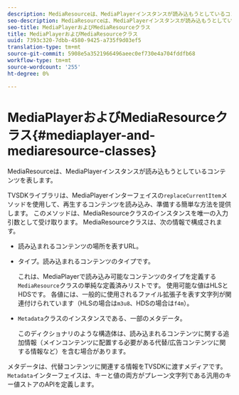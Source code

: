 ```yaml
---
description: MediaResourceは、MediaPlayerインスタンスが読み込もうとしているコンテンツを表します。
seo-description: MediaResourceは、MediaPlayerインスタンスが読み込もうとしているコンテンツを表します。
seo-title: MediaPlayerおよびMediaResourceクラス
title: MediaPlayerおよびMediaResourceクラス
uuid: 7393c320-7dbb-4580-9425-a735f9d03ef5
translation-type: tm+mt
source-git-commit: 5908e5a3521966496aeec0ef730e4a704fddfb68
workflow-type: tm+mt
source-wordcount: '255'
ht-degree: 0%

---
```



# MediaPlayerおよびMediaResourceクラス{#mediaplayer-and-mediaresource-classes}

MediaResourceは、MediaPlayerインスタンスが読み込もうとしているコンテンツを表します。

<!--<a id="section_B09A012C97454AF58CE2269B800D8027"></a>-->

TVSDKライブラリは、MediaPlayerインターフェイスの`replaceCurrentItem`メソッドを使用して、再生するコンテンツを読み込み、準備する簡単な方法を提供します。 このメソッドは、MediaResourceクラスのインスタンスを唯一の入力引数として受け取ります。 MediaResourceクラスは、次の情報で構成されます。

* 読み込まれるコンテンツの場所を表すURL。
* タイプ。読み込まれるコンテンツのタイプです。

   これは、MediaPlayerで読み込み可能なコンテンツのタイプを定義する`MediaResource`クラスの単純な定義済みリストです。 使用可能な値はHLSとHDSです。 各値には、一般的に使用されるファイル拡張子を表す文字列が関連付けられています（HLSの場合は`m3u8`、HDSの場合は`f4m`）。
* `Metadata`クラスのインスタンスである、一部のメタデータ。

   このディクショナリのような構造体は、読み込まれるコンテンツに関する追加情報（メインコンテンツに配置する必要がある代替/広告コンテンツに関する情報など）を含む場合があります。

メタデータは、代替コンテンツに関連する情報をTVSDKに渡すメディアです。 `Metadata`インターフェイスは、キーと値の両方がプレーン文字列である汎用のキー値ストアのAPIを定義します。
